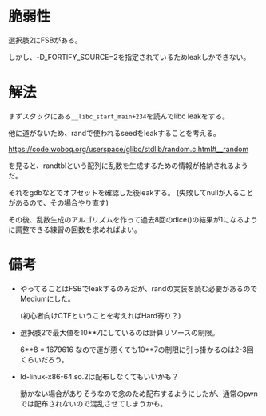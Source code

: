 # 脆弱性
選択肢2にFSBがある。

しかし、-D_FORTIFY_SOURCE=2を指定されているためleakしかできない。

# 解法
まずスタックにある`__libc_start_main+234`を読んでlibc leakをする。

他に道がないため、randで使われるseedをleakすることを考える。

https://code.woboq.org/userspace/glibc/stdlib/random.c.html#__random

を見ると、randtblという配列に乱数を生成するための情報が格納されるようだ。

それをgdbなどでオフセットを確認した後leakする。 (失敗してnullが入ることがあるので、その場合やり直す)

その後、乱数生成のアルゴリズムを作って過去8回のdice()の結果が1になるように調整できる練習の回数を求めればよい。

# 備考
- やってることはFSBでleakするのみだが、randの実装を読む必要があるのでMediumにした。

  (初心者向けCTFということを考えればHard寄り？)

- 選択肢2で最大値を10\*\*7にしているのは計算リソースの制限。

  6\*\*8 = 1679616 なので運が悪くても10\*\*7の制限に引っ掛かるのは2-3回くらいだろう。

- ld-linux-x86-64.so.2は配布しなくてもいいかも？

  動かない場合がありそうなので念のため配布するようにしたが、通常のpwnでは配布されないので混乱させてしまうかも。